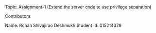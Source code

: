 Topic: Assignment-1 (Extend the server code to use privilege separation)

Contributors:

Name: Rohan Shivajirao Deshmukh
Student Id: 015214329

